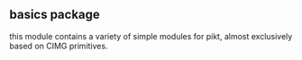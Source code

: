 ## basics package
this module contains a variety of simple modules for pikt, almost exclusively based on CIMG primitives.